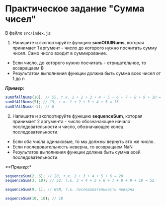 # Практическое задание "Сумма чисел"

В файле ```src/index.js```:

1. Напишите и экспортируйте функцию __sumOfAllNums__, которая принимает 1 аргумент - число до которого нужно посчитать сумму чисел. Само число входит в суммирование.
  - Если число, до которого нужно посчитать - отрицательное, то возвращаем __0__
  - Результатом выполнения функции должна быть сумма всех чисел от 1 до n

_**Пример:**_

```js
sumOfAllNums(10); // 55, т.к. 1 + 2 + 3 + 4 + 5 + 6 + 7 + 8 + 9 + 10 = 55
sumOfAllNums(5); // 15, т.к. 1 + 2 + 3 + 4 + 5 = 15
sumOfAllNums(-5); // 0
```

2. Напишите и экспортируйте функцию __sequenceSum__, которая принимает 2 аргумента - число обозначающее начало последовательности и число, обозначающее конец последовательности.
  - Если оба числа одинаковые, то мы должны вернуть это же число.
  - Если последовательность неверна, то возвращаем NaN
  - Результатов выполнения функции должна быть сумма всей последовательности.

_**Пример:*_

```js
sequenceSum(2, 6); // 20, т.к. 2 + 3 + 4 + 5 + 6 = 20
sequenceSum(3, 10); // 52, т.к. 3 + 4 + 5 + 6 + 7 + 8 + 9 + 10 = 52

sequenceSum(9, 1); // NaN, т.к. последовательность неверна

sequenceSum(10, 10); // 10
```
